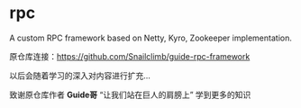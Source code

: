 # rpc
A custom RPC framework based on Netty, Kyro, Zookeeper implementation.

原仓库连接：https://github.com/Snailclimb/guide-rpc-framework

以后会随着学习的深入对内容进行扩充...

致谢原仓库作者 **Guide哥** “让我们站在巨人的肩膀上” 学到更多的知识
